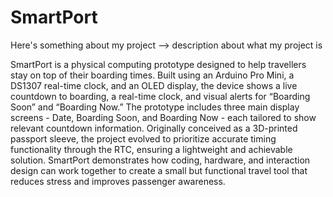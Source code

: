 # SmartPort

Here's something about my project --> description about what my project is

SmartPort is a physical computing prototype designed to help travellers stay on top of their boarding times. 
Built using an Arduino Pro Mini, a DS1307 real-time clock, and an OLED display, the device shows a live countdown to boarding, a real-time clock, and visual alerts for “Boarding Soon” and “Boarding Now.” 
The prototype includes three main display screens - Date, Boarding Soon, and Boarding Now - each tailored to show relevant countdown information. 
Originally conceived as a 3D-printed passport sleeve, the project evolved to prioritize accurate timing functionality through the RTC, ensuring a lightweight and achievable solution.
SmartPort demonstrates how coding, hardware, and interaction design can work together to create a small but functional travel tool that reduces stress and improves passenger awareness.
